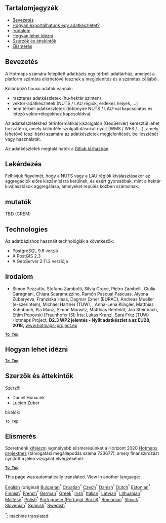 <h2> Tartalomjegyzék </h2><ul><li> <a href="#Introduction">Bevezetés</a> </li><li> <a href="#How-to-export-a-dataset">Hogyan exportálhatunk egy adatkészletet?</a> </li><li> <a href="#References">Irodalom</a> </li><li> <a href="#How-to-cite">Hogyan lehet idézni</a> </li><li> <a href="#Authors-and-reviewers">Szerzők és áttekintők</a> </li><li> <a href="#acknowledgement">Elismerés</a> </li></ul><h2> Bevezetés </h2><p> A Hotmaps számára felépített adatbázis egy térbeli adattárház, amelyet a platform számára elérhetővé tesznek a megjelenítés és a számítás céljából. </p><p> Különböző típusú adatok vannak: </p><ul><li> raszteres adatkészletek (hu-hektár szinten) </li><li> vektor-adatkészletek (NUTS / LAU régiók, érdekes helyek, ...) </li><li> nem térbeli adatkészletek (többnyire NUTS / LAU-val kapcsolatos és létező vektorrétegekhez kapcsolódva) </li></ul><p> Az adatkészletekhez térinformatikai kiszolgálón (GeoServer) keresztül lehet hozzáférni, amely különféle szolgáltatásokat nyújt (WMS / WFS / ...), amely lehetővé teszi bárki számára az adatkészletek megjelenítését, beillesztését vagy használatát. </p><p> Az adatkészletek megtalálhatók a <a href="https://gitlab.com/hotmaps">Gitlab tárházban</a> </p><h2> Lekérdezés </h2><p> Felhívjuk figyelmét, hogy a NUTS vagy a LAU régiók kiválasztásakor az aggregációk előre kiszámításra kerülnek, és ezért gyorsabbak, mint a hektár kiválasztások aggregálása, amelyeket repülés közben számolnak. </p><h2> mutatók </h2><p> TBD (CREM) </p><h2> Technologies </h2><p> Az adatbázishoz használt technológiák a következők: </p><ul><li> PostgreSQL 9.6 verzió </li><li> A PostGIS 2.3 </li><li> A GeoServer 2.11.2 verziója </li></ul><h2> Irodalom </h2><ul><li> Simon Pezzutto, Stefano Zambotti, Silvia Croce, Pietro Zambelli, Giulia Garegnani, Chiara Scaramuzzino, Ramón Pascual Pascuas, Alyona Zubaryeva, Franziska Haas, Dagmar Exner (EURAC), Andreas Mueller (e-szerintem), Michael Hartner (TUW), , Anna-Lena Klingler, Matthias Kühnbach, Pia Manz, Simon Marwitz, Matthias Rehfeldt, Jan Steinbach, Eftim Popovski (Fraunhofer ISI) Írta: Lukas Kranzl, Sara Fritz (TUW) Hotmaps Project, <strong>D2.3 WP2 jelentés - Nyílt adatkészlet a az EU28, 2018,</strong> <a href="http://www.hotmaps-project.eu/wp-content/uploads/2018/05/D2.3-Hotmaps_FINAL-VERSION_for-upload.pdf">www.hotmaps-project.eu</a> </li></ul><p><ins> <code><strong><a href="#table-of-contents">To Top</a></strong></code> </ins> </p><h2> Hogyan lehet idézni </h2><p><ins> <code><strong><a href="#table-of-contents">To Top</a></strong></code> </ins> </p><h2> Szerzők és áttekintők </h2><p> Szerzői: </p><ul><li> Daniel Hunacek </li><li> Lucien Zuber </li></ul><p> bírálók: </p><p><ins> <code><strong><a href="#table-of-contents">To Top</a></strong></code> </ins> </p><h2> Elismerés </h2><p> Szeretnénk <a href="https://www.hotmaps-project.eu">kifejezni</a> legmélyebb elismerésünket a Horizont 2020 <a href="https://www.hotmaps-project.eu">Hotmaps projekthez</a> (támogatási megállapodás száma 723677), amely finanszírozást nyújtott a jelen vizsgálat elvégzéséhez </p><p><ins> <code><strong><a href="#table-of-contents">To Top</a></strong></code> </ins> </p>

This page was automatically translated. View in another language:

[English](en-Database-behind-the-Hotmaps-toolbox) (original) [Bulgarian](bg-Database-behind-the-Hotmaps-toolbox)<sup>\*</sup> [Croatian](hr-Database-behind-the-Hotmaps-toolbox)<sup>\*</sup> [Czech](cs-Database-behind-the-Hotmaps-toolbox)<sup>\*</sup> [Danish](da-Database-behind-the-Hotmaps-toolbox)<sup>\*</sup> [Dutch](nl-Database-behind-the-Hotmaps-toolbox)<sup>\*</sup> [Estonian](et-Database-behind-the-Hotmaps-toolbox)<sup>\*</sup> [Finnish](fi-Database-behind-the-Hotmaps-toolbox)<sup>\*</sup> [French](fr-Database-behind-the-Hotmaps-toolbox)<sup>\*</sup> [German](de-Database-behind-the-Hotmaps-toolbox)<sup>\*</sup> [Greek](el-Database-behind-the-Hotmaps-toolbox)<sup>\*</sup>  [Irish](ga-Database-behind-the-Hotmaps-toolbox)<sup>\*</sup> [Italian](it-Database-behind-the-Hotmaps-toolbox)<sup>\*</sup> [Latvian](lv-Database-behind-the-Hotmaps-toolbox)<sup>\*</sup> [Lithuanian](lt-Database-behind-the-Hotmaps-toolbox)<sup>\*</sup> [Maltese](mt-Database-behind-the-Hotmaps-toolbox)<sup>\*</sup> [Polish](pl-Database-behind-the-Hotmaps-toolbox)<sup>\*</sup> [Portuguese (Portugal, Brazil)](pt-Database-behind-the-Hotmaps-toolbox)<sup>\*</sup> [Romanian](ro-Database-behind-the-Hotmaps-toolbox)<sup>\*</sup> [Slovak](sk-Database-behind-the-Hotmaps-toolbox)<sup>\*</sup> [Slovenian](sl-Database-behind-the-Hotmaps-toolbox)<sup>\*</sup> [Spanish](es-Database-behind-the-Hotmaps-toolbox)<sup>\*</sup> [Swedish](sv-Database-behind-the-Hotmaps-toolbox)<sup>\*</sup> 

<sup>\*</sup>: machine translated
